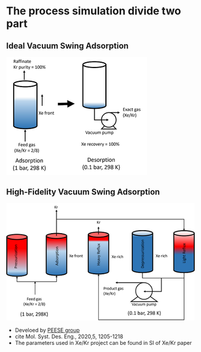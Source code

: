 # The process simulation divide two part

## Ideal Vacuum Swing Adsorption

![Workflow of this work](/Figures/IVSA.png)



## High-Fidelity Vacuum Swing Adsorption

![Workflow of this work](/Figures/HFVSA.png)

- Develoed by [PEESE group](https://github.com/PEESEgroup/PSA)
- cite 	Mol. Syst. Des. Eng., 2020,5, 1205-1218
- The parameters used in Xe/Kr project can be found in SI of Xe/Kr paper
